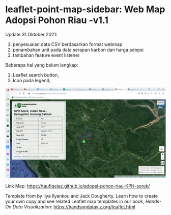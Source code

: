# leaflet-point-map-sidebar: Web Map Adopsi Pohon Riau -v1.1
Update 31 Oktober 2021:
1. penyesuaian data CSV berdasarkan format webmap
2. penambahan unit pada data serapan karbon dan harga adopsi
3. tambahan feature event listener

Beberapa hal yang belum lengkap:
1. Leaflet search button,
2. Icon pada legend,

![Preview](preview.png)


Link Map: https://taufiqejaz.github.io/adopsi-pohon-riau-KPH-sorek/


Template from by Ilya Ilyankou and Jack Dougherty. Learn how to create your own copy and see related Leaflet map templates in our book, *Hands-On Data Visualization*: https://handsondataviz.org/leaflet.html

